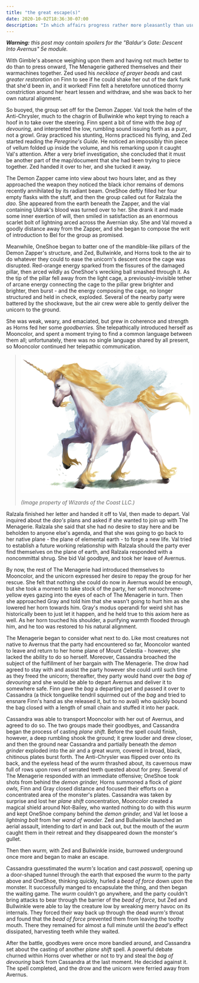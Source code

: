 ```yaml
---
title: "the great escape(s)"
date: 2020-10-02T18:36:30-07:00
description: "In which affairs progress rather more pleasantly than usual."
---
```


_**Warning:** this post may contain spoilers for the "Baldur's Gate: Descent Into Avernus" 5e module._

With Gimble's absence weighing upon them and having not much better to do than to press onward, The Menagerie gathered themselves and their warmachines together. Zed used his _necklace of prayer beads_ and cast _greater restoration_ on Finn to see if he could shake her out of the dark funk that she'd been in, and it worked! Finn felt a heretofore unnoticed thorny constriction around her heart lessen and withdraw, and she was back to her own natural alignment.

So buoyed, the group set off for the Demon Zapper. Val took the helm of the Anti-Chrysler, much to the chagrin of Bullwinkle who kept trying to reach a hoof in to take over the steering. Finn spent a bit of time with the _bag of devouring,_ and interpreted the low, rumbling sound issuing forth as a purr, not a growl. Gray practiced his stunting, Horns practiced his flying, and Zed started reading the _Peregrine's Guide._ He noticed an impossibly thin piece of vellum folded up inside the volume, and his remarking upon it caught Val's attention. After a very brief investigation, she concluded that it must be another part of the map/document that she had been trying to piece together. Zed handed it over to her, and she tucked it away.

The Demon Zapper came into view about two hours later, and as they approached the weapon they noticed the black ichor remains of demons recently annihilated by its radiant beam. OneShoe deftly filled her four empty flasks with the stuff, and then the group called out for Ralzala the _dao._ She appeared from the earth beneath the Zapper, and the vial containing Uldrak's blood was turned over to her. She drank it and made some inner exertion of will, then smiled in satisfaction as an enormous scarlet bolt of lightning arced across the Avernian sky. She and Val moved a goodly distance away from the Zapper, and she began to compose the writ of introduction to Bel for the group as promised.

Meanwhile, OneShoe began to batter one of the mandible-like pillars of the Demon Zapper's structure, and Zed, Bullwinkle, and Horns took to the air to do whatever they could to ease the unicorn's descent once the cage was disrupted. Red-orange energy sparked from the fissures of the damaged pillar, then arced wildly as OneShoe's wrecking ball smashed through it. As the tip of the pillar fell away from the light cage, a previously-invisible tether of arcane energy connecting the cage to the pillar grew brighter and brighter, then burst - and the energy composing the cage, no longer structured and held in check, exploded. Several of the nearby party were battered by the shockwave, but the air crew were able to gently deliver the unicorn to the ground.

She was weak, weary, and emaciated, but grew in coherence and strength as Horns fed her some _goodberries._ She telepathically introduced herself as Mooncolor, and spent a moment trying to find a common language between them all; unfortunately, there was no single language shared by all present, so Mooncolor continued her telepathic communication.

> ![Mooncolor](/images/dnd/monster-unicorn.png)
>
> _(Image property of Wizards of the Coast LLC.)_

Ralzala finished her letter and handed it off to Val, then made to depart. Val inquired about the _dao's_ plans and asked if she wanted to join up with The Menagerie. Ralzala she said that she had no desire to stay here and be beholden to anyone else's agenda, and that she was going to go back to her native plane - the plane of elemental earth - to forge a new life. Val tried to establish a future working relationship with Ralzala should the party ever find themselves on the plane of earth, and Ralzala responded with a noncommittal shrug. She bid Val goodbye, and took her leave of Avernus.

By now, the rest of The Menagerie had introduced themselves to Mooncolor, and the unicorn expressed her desire to repay the group for her rescue. She felt that nothing she could do now in Avernus would be enough, but she took a moment to take stock of the party, her soft monochrome-yellow eyes gazing into the eyes of each of The Menagerie in turn. Then she approached Gray and told him that she wasn't going to hurt him as she lowered her horn towards him. Gray's modus operandi for weird shit has historically been to just let it happen, and he held true to this axiom here as well. As her horn touched his shoulder, a purifying warmth flooded through him, and he too was restored to his natural alignment.

The Menagerie began to consider what next to do. Like most creatures not native to Avernus that the party had encountered so far, Mooncolor wanted to leave and return to her home plane of Mount Celestia - however, she lacked the ability to do so herself. Moreover, Cassandra broached the subject of the fulfillment of her bargain with The Menagerie. The drow had agreed to stay with and assist the party however she could until such time as they freed the unicorn; thereafter, they party would hand over the _bag of devouring_ and she would be able to depart Avernus and deliver it to somewhere safe. Finn gave the _bag_ a departing pet and passed it over to Cassandra (a thick tonguelike tendril squirmed out of the _bag_ and tried to ensnare Finn's hand as she released it, but to no avail) who quickly bound the bag closed with a length of small chain and stuffed it into her pack.

Cassandra was able to transport Mooncolor with her out of Avernus, and agreed to do so. The two groups made their goodbyes, and Cassandra began the process of casting _plane shift._ Before the spell could finish, however, a deep rumbling shook the ground; it grew louder and drew closer, and then the ground near Cassandra and partially beneath the _demon grinder_ exploded into the air and a great _wurm,_ covered in broad, black, chitinous plates burst forth. The Anti-Chrysler was flipped over onto its back, and the eyeless head of the _wurm_ thrashed about, its cavernous maw full of rows upon rows of serrated teeth quested about for prey. Several of The Menagerie responded with an immediate offensive; OneShoe took shots from behind the _demon grinder,_ Horns summoned a flock of _giant owls,_ Finn and Gray closed distance and focused their efforts on a concentrated area of the monster's plates. Cassandra was taken by surprise and lost her _plane shift_ concentration, Mooncolor created a magical shield around Not-Bailey, who wanted nothing to do with this _wurm_ and kept OneShoe company behind the _demon grinder,_ and Val let loose a _lightning bolt_ from her _wand of wonder._ Zed and Bullwinkle launched an aerial assault, intending to dart in and back out, but the mouth of the _wurm_ caught them in their retreat and they disappeared down the monster's gullet.

Then then _wurm,_ with Zed and Bullwinkle inside, burrowed underground once more and began to make an escape.

Cassandra guesstimated the _wurm's_ location and cast _passwall,_ opening up a door-shaped tunnel through the earth that exposed the _wurm_ to the party above and OneShoe, thinking quickly, hurled a _bead of force_ down upon the monster. It successfully manged to encapsulate the thing, and then began the waiting game. The _wurm_ couldn't go anywhere, and the party couldn't bring attacks to bear through the barrier of the _bead of force,_ but Zed and Bullwinkle were able to lay the creature low by wreaking merry havoc on its internals. They forced their way back up through the dead _wurm's_ throat and found that the _bead of force_ prevented them from leaving the toothy mouth. There they remained for almost a full minute until the _bead's_ effect dissipated, harvesting teeth while they waited.

After the battle, goodbyes were once more bandied around, and Cassandra set about the casting of another _plane shift_ spell. A powerful debate churned within Horns over whether or not to try and steal the _bag of devouring_ back from Cassandra at the last moment. He decided against it. The spell completed, and the drow and the unicorn were ferried away from Avernus.
